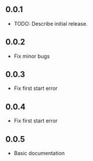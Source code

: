 ## 0.0.1

* TODO: Describe initial release.

## 0.0.2

* Fix minor bugs

## 0.0.3

* Fix first start error

## 0.0.4

* Fix first start error

## 0.0.5

* Basic documentation